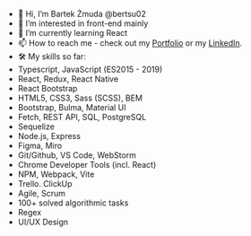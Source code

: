 - 👋 Hi, I’m Bartek Żmuda @bertsu02
- 👀 I’m interested in front-end mainly
- 🌱 I’m currently learning React
- 📫 How to reach me - check out my [Portfolio](https://bertsu02.github.io/portfolio/) or my [LinkedIn](https://www.linkedin.com/in/bartosz-%C5%BCmuda-a9083b2a9/).
- 🛠️ My skills so far:
- Typescript, JavaScript (ES2015 - 2019)
- React, Redux, React Native
- React Bootstrap
- HTML5, CSS3, Sass (SCSS), BEM
- Bootstrap, Bulma, Material UI
- Fetch, REST API, SQL, PostgreSQL
- Sequelize
- Node.js, Express
- Figma, Miro
- Git/Github, VS Code, WebStorm
- Chrome Developer Tools (incl. React)
- NPM, Webpack, Vite
- Trello. ClickUp
- Agile, Scrum
- 100+ solved algorithmic tasks
- Regex
- UI/UX Design
<!---
bertsu02/bertsu02 is a ✨ special ✨ repository because its `README.md` (this file) appears on your GitHub profile.
You can click the Preview link to take a look at your changes.
--->

